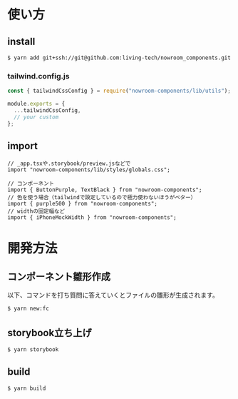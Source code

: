 # 使い方

## install

```bash
$ yarn add git+ssh://git@github.com:living-tech/nowroom_components.git
```

### tailwind.config.js
```js
const { tailwindCssConfig } = require("nowroom-components/lib/utils");

module.exports = {
  ...tailwindCssConfig,
  // your custom
};
```

## import

```tsx
// _app.tsxや.storybook/preview.jsなどで
import "nowroom-components/lib/styles/globals.css";
```

```tsx
// コンポーネント
import { ButtonPurple, TextBlack } from "nowroom-components";
// 色を使う場合（tailwindで設定しているので極力使わないほうがベター）
import { purple500 } from "nowroom-components";
// widthの固定幅など
import { iPhoneMockWidth } from "nowroom-components";
```

# 開発方法

## コンポーネント雛形作成

以下、コマンドを打ち質問に答えていくとファイルの雛形が生成されます。

```bash
$ yarn new:fc
```

## storybook立ち上げ
```bash
$ yarn storybook
```

## build
```bash
$ yarn build
```
